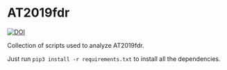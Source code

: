 # AT2019fdr

[![DOI](https://zenodo.org/badge/193068064.svg)](https://zenodo.org/badge/latestdoi/193068064)

Collection of scripts used to analyze AT2019fdr.

Just run ```pip3 install -r requirements.txt``` to install all the dependencies.
